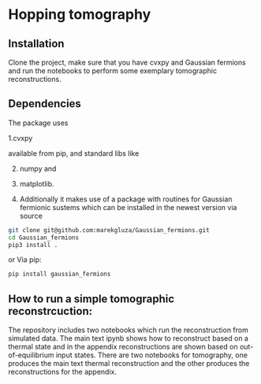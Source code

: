 # Hopping tomography

## Installation
Clone the project, make sure that you have cvxpy and Gaussian fermions and run the notebooks to perform some exemplary tomographic reconstructions.

## Dependencies
The package uses 

1.cvxpy 

available from pip, and standard libs like 

2. numpy and 

3. matplotlib.

4. Additionally it makes use of a package with routines for Gaussian fermionic sustems which can be installed in the newest version via source
```bash
git clone git@github.com:marekgluza/Gaussian_fermions.git
cd Gaussian_fermions
pip3 install .
```
or Via pip:
```bash
pip install gaussian_fermions
``` 

## How to run a simple tomographic reconstrcuction:
The repository includes two notebooks which run the reconstruction from simulated data. 
The main text ipynb shows how to reconstruct based on a thermal state and in the appendix reconstructions are shown based on out-of-equilibrium input states.
There are two notebooks for tomography, one produces the main text thermal reconstruction and the other produces the reconstructions for the appendix.



